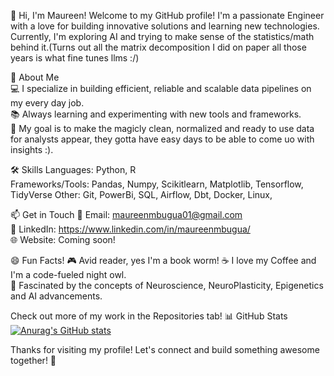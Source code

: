 👋 Hi, I'm Maureen!
Welcome to my GitHub profile! I'm a passionate Engineer with a love for building innovative solutions and learning new technologies. Currently, I'm exploring AI and trying to make sense of the statistics/math behind it.(Turns out all the matrix decomposition I did on paper all those years is what fine tunes llms :/)

🌟 About Me  
💻 I specialize in building efficient, reliable and scalable data pipelines on my every day job.  
📚 Always learning and experimenting with new tools and frameworks.  
🎯 My goal is to make the magicly clean, normalized and ready to use data for analysts appear, they gotta have easy days to be able to come uo with insights :).

🛠️ Skills
Languages: Python, R  
Frameworks/Tools: Pandas, Numpy, Scikitlearn, Matplotlib, Tensorflow, TidyVerse 
Other: Git, PowerBi, SQL, Airflow, Dbt, Docker, Linux, 

📫 Get in Touch
📧 Email: maureenmbugua01@gmail.com  
💼 LinkedIn: https://www.linkedin.com/in/maureenmbugua/  
🌐 Website: Coming soon!


😄 Fun Facts!
🎮 Avid reader, yes I'm a book worm! 
☕ I love my Coffee and I'm a code-fueled night owl.  
🌌 Fascinated by the concepts of Neuroscience, NeuroPlasticity, Epigenetics and AI advancements.

Check out more of my work in the Repositories tab!
📊 GitHub Stats
[![Anurag's GitHub stats](https://github-readme-stats.vercel.app/api?username=Mbuguamaureen01
)](https://github.com/anuraghazra/github-readme-stats)

Thanks for visiting my profile! Let's connect and build something awesome together! 🚀
<!---
Mbuguamaureen01/Mbuguamaureen01 is a ✨ special ✨ repository because its `README.md` (this file) appears on your GitHub profile.
You can click the Preview link to take a look at your changes.
--->
